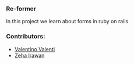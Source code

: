 ### Re-former

In this project we learn about forms in ruby on rails

### Contributors:
* [Valentino Valenti](https://github.com/1ba1)
* [Zeha Irawan](https://github.com/JangkarBumi)